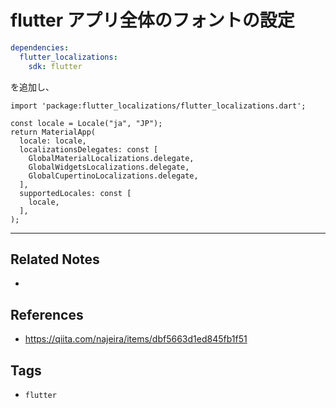 # flutter アプリ全体のフォントの設定
```yaml:pubspec.yaml
dependencies:
  flutter_localizations:
    sdk: flutter         
```
を追加し、
```
import 'package:flutter_localizations/flutter_localizations.dart';

const locale = Locale("ja", "JP");
return MaterialApp(
  locale: locale,
  localizationsDelegates: const [
    GlobalMaterialLocalizations.delegate,
    GlobalWidgetsLocalizations.delegate,
    GlobalCupertinoLocalizations.delegate,
  ],
  supportedLocales: const [
    locale,
  ],
);
```

---
## Related Notes
- 

## References
- https://qiita.com/najeira/items/dbf5663d1ed845fb1f51

## Tags
- `flutter` 